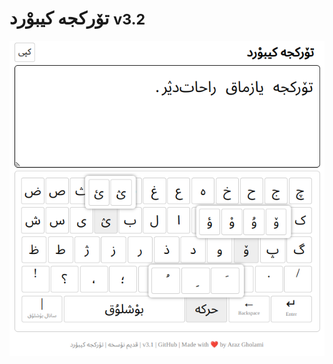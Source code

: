 <h1>تۆرکجه کیبوْرد <small>v3.2</small></h1>
<p align="center">
  <img src="screenshot.png" alt="تۆرکجه کیبوْرد">
</p>
